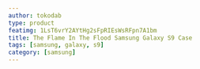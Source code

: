 ```yaml
---
author: tokodab
type: product
featimg: 1LsT6vrY2AYtHg2sFpRIEsWsRFpn7A1bm
title: The Flame In The Flood Samsung Galaxy S9 Case
tags: [samsung, galaxy, s9]
category: [samsung]
---
```

